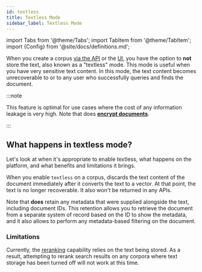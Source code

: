 ```yaml
---
id: textless
title: Textless Mode
sidebar_label: Textless Mode
---
```


import Tabs from '@theme/Tabs';
import TabItem from '@theme/TabItem';
import {Config} from '@site/docs/definitions.md';

When you create a corpus [via the API](/docs/api-reference/admin-apis/create-corpus) or the
[UI](/docs/console-ui/creating-a-corpus), you have the option to **not** store the text, 
also known as a "textless" mode. This mode is useful when you have very 
sensitive text content. In this mode, the text content becomes 
unrecoverable to <Config v="names.product"/> or to any user who successfully queries and 
finds the document.

:::note

This feature is optimal for use cases where the cost of any
information leakage is very high. Note that <Config v="names.product"/> does
[**encrypt documents**](encryption).

:::

## What happens in textless mode?

Let's look at when it's appropriate to enable textless, what happens on the 
platform, and what benefits and limitations it brings.

When you enable `textless` on a corpus, <Config v="names.product"/> discards
the text content of the document immediately after it converts the text to a
vector. At that point, the text is no longer recoverable. It also won't be 
returned in any <Config v="names.product"/> APIs.

Note that <Config v="names.product"/> **does** retain any metadata that were supplied 
alongside the text, including document IDs. This retention allows you to 
retrieve the document from a separate system of record based on the ID to show 
the metadata, and it also allows <Config v="names.product"/> to perform any metadata-based 
filtering on the document.

### Limitations

Currently, the [reranking](/docs/api-reference/search-apis/reranking) capability relies on
the text being stored.  As a result, attempting to rerank search results on any
corpora where text storage has been turned off will not work at this time.